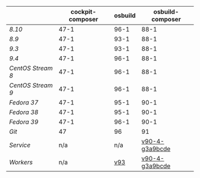 |       | cockpit-composer    | osbuild    | osbuild-composer    |
|-------|---------------------|------------|---------------------|
*8.10* | 47-1 | 96-1 | 88-1
*8.9* | 47-1 | 93-1 | 88-1
*9.3* | 47-1 | 93-1 | 88-1
*9.4* | 47-1 | 96-1 | 88-1
*CentOS Stream 8* | 47-1 | 96-1 | 88-1
*CentOS Stream 9* | 47-1 | 96-1 | 88-1
*Fedora 37* | 47-1 | 95-1 | 90-1
*Fedora 38* | 47-1 | 95-1 | 90-1
*Fedora 39* | 47-1 | 96-1 | 90-1
*Git* | 47 | 96 | 91
*Service* | n/a | n/a | [v90-4-g3a9bcde](https://github.com/osbuild/osbuild-composer/compare/v90-4-g3a9bcde...main)
*Workers* | n/a | [v93](https://github.com/osbuild/osbuild/compare/v93...main) | [v90-4-g3a9bcde](https://github.com/osbuild/osbuild-composer/compare/v90-4-g3a9bcde...main)